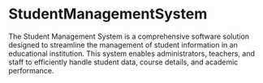 # StudentManagementSystem
The Student Management System is a comprehensive software solution designed to streamline the management of student information in an educational institution. This system enables administrators, teachers, and staff to efficiently handle student data, course details, and academic performance.
